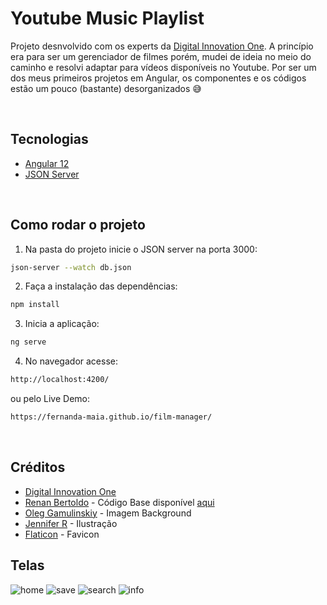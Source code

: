 # Youtube Music Playlist

Projeto desnvolvido com os experts da [Digital Innovation One](https://digitalinnovation.one/). A princípio era para ser um gerenciador de filmes porém, mudei de ideia no meio do caminho e resolvi adaptar para vídeos disponíveis no Youtube. Por ser um dos meus primeiros projetos em Angular, os componentes e os códigos estão um pouco (bastante) desorganizados 😅


&nbsp;
## Tecnologias
* [Angular 12](https://angular.io/docs)
* [JSON Server](https://github.com/typicode/json-server)


&nbsp;

## Como rodar o projeto

1. Na pasta do projeto inicie o JSON server na porta 3000:
```sh
json-server --watch db.json
```
2. Faça a instalação das dependências:
```sh
npm install
```
3. Inicia a aplicação:
```sh
ng serve
```
4. No navegador acesse:
```sh
http://localhost:4200/
```
ou pelo Live Demo:
```sh
https://fernanda-maia.github.io/film-manager/
```


&nbsp;
## Créditos
* [Digital Innovation One](https://digitalinnovation.one/)
* [Renan Bertoldo](https://github.com/RenanRB) - Código Base disponível [aqui](https://github.com/RenanRB/curso-angular)
* [Oleg Gamulinskiy](https://pixabay.com/pt/users/gam-ol-2829280/) - Imagem Background
* [Jennifer R](https://pixabay.com/pt/users/yoshismom-6697213/) - Ilustração
* [Flaticon](https://www.flaticon.com/) - Favicon


## Telas
![home](https://user-images.githubusercontent.com/56231417/127752687-a03388dc-1cb0-46e1-9cc9-62814da5b617.png)
![save](https://user-images.githubusercontent.com/56231417/127752689-0cbafa6e-f306-4b91-ae15-e8c9b29114ef.png)
![search](https://user-images.githubusercontent.com/56231417/127752691-9db93384-7aad-4761-b967-f78e252a70d2.png)
![info](https://user-images.githubusercontent.com/56231417/127752694-a59cea77-fc02-4f6e-83bb-07ed84c4b1a4.png)




